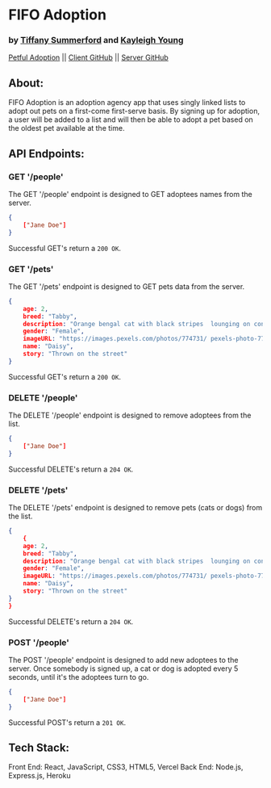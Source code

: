 # FIFO Adoption  
### by [Tiffany Summerford](https://github.com/breakfastatiffs) and [Kayleigh Young](https://github.com/kayleighkat98)  
[Petful Adoption](https://petful-client-peach.vercel.app/) ||
[Client GitHub](https://github.com/thinkful-ei-quail/DSA-Petful-Client-kay-tiff) ||
[Server GitHub](https://github.com/thinkful-ei-quail/DSA-Petful-Server-Tiff-Kayleigh)  
 
## About:  
FIFO Adoption is an adoption agency app that uses singly linked lists to adopt out pets on a first-come first-serve basis. By signing up for adoption, a user will be added to a list and will then be able to adopt a pet based on the oldest pet available at the time.  
## API Endpoints:  


### GET '/people'
The GET '/people' endpoint is designed to GET adoptees names from the server.
```json
{
    ["Jane Doe"]
}
```
Successful GET's return a `200 OK`.  

### GET '/pets'
The GET '/pets' endpoint is designed to GET pets data from the server.
```json
{
    age: 2,
    breed: "Tabby",
    description: "Orange bengal cat with black stripes  lounging on concrete.",
    gender: "Female",
    imageURL: "https://images.pexels.com/photos/774731/ pexels-photo-774731.jpeg?auto=compress&cs=tinysrgb&  dpr=1&w=500",
    name: "Daisy",
    story: "Thrown on the street"
}
```
Successful GET's return a `200 OK`.  

### DELETE '/people'
The DELETE '/people' endpoint is designed to remove adoptees from the list.
```json
{
    ["Jane Doe"]
}
```
Successful DELETE's return a `204 OK`.  

### DELETE '/pets'
The DELETE '/pets' endpoint is designed to remove pets (cats or dogs) from the list.
```json
{
    {
    age: 2,
    breed: "Tabby",
    description: "Orange bengal cat with black stripes  lounging on concrete.",
    gender: "Female",
    imageURL: "https://images.pexels.com/photos/774731/ pexels-photo-774731.jpeg?auto=compress&cs=tinysrgb&  dpr=1&w=500",
    name: "Daisy",
    story: "Thrown on the street"
}
}
```
Successful DELETE's return a `204 OK`. 

### POST '/people'
The POST '/people' endpoint is designed to add new adoptees to the server. Once somebody is signed up, a cat or dog is adopted every 5 seconds, until it's the adoptees turn to go.  
```json
{
    ["Jane Doe"]
}
```
Successful POST's return a `201 OK`.  

## Tech Stack:  
Front End: React, JavaScript, CSS3, HTML5, Vercel
Back End: Node.js, Express.js, Heroku